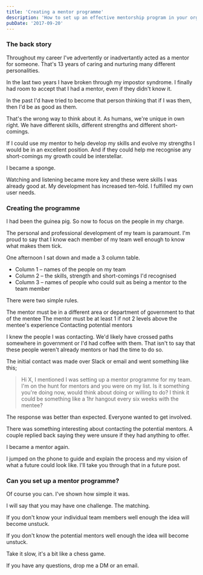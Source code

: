 ```yaml
---
title: 'Creating a mentor programme'
description: 'How to set up an effective mentorship program in your organization'
pubDate: '2017-09-20'
---
```


### The back story

Throughout my career I've advertently or inadvertantly acted as a mentor for someone. That's 13 years of caring and nurturing many different personalities.

In the last two years I have broken through my impostor syndrome. I finally had room to accept that I had a mentor, even if they didn't know it.

In the past I'd have tried to become that person thinking that if I was them, then I'd be as good as them.

That's the wrong way to think about it. As humans, we're unique in own right. We have different skills, different strengths and different short-comings.

If I could use my mentor to help develop my skills and evolve my strengths I would be in an excellent position. And if they could help me recognise any short-comings my growth could be interstellar.

I became a sponge.

Watching and listening became more key and these were skills I was already good at. My development has increased ten-fold. I fulfilled my own user needs.

### Creating the programme

I had been the guinea pig. So now to focus on the people in my charge.

The personal and professional development of my team is paramount. I'm proud to say that I know each member of my team well enough to know what makes them tick.

One afternoon I sat down and made a 3 column table.

* Column 1 – names of the people on my team
* Column 2 – the skills, strength and short-comings I'd recognised
* Column 3 – names of people who could suit as being a mentor to the team member

There were two simple rules.

The mentor must be in a different area or department of government to that of the mentee
The mentor must be at least 1 if not 2 levels above the mentee's experience
Contacting potential mentors

I knew the people I was contacting. We'd likely have crossed paths somewhere in government or I'd had coffee with them. That isn't to say that these people weren't already mentors or had the time to do so.

The initial contact was made over Slack or email and went something like this;

> Hi X, I mentioned I was setting up a mentor programme for my team. I'm on the hunt for mentors and you were on my list. Is it something you're doing now, would think about doing or willing to do? I think it could be something like a 1hr hangout every six weeks with the mentee?

The response was better than expected. Everyone wanted to get involved.

There was something interesting about contacting the potential mentors. A couple replied back saying they were unsure if they had anything to offer.

I became a mentor again.

I jumped on the phone to guide and explain the process and my vision of what a future could look like. I'll take you through that in a future post.

### Can you set up a mentor programme?

Of course you can. I've shown how simple it was.

I will say that you may have one challenge. The matching.

If you don't know your individual team members well enough the idea will become unstuck.

If you don't know the potential mentors well enough the idea will become unstuck.

Take it slow, it's a bit like a chess game.

If you have any questions, drop me a DM or an email.